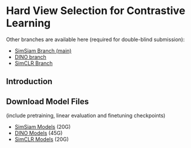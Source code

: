 # Hard View Selection for Contrastive Learning

Other branches are available here (required for double-blind submission):
- [SimSiam Branch (main)](https://anonymous.4open.science/r/hard-view-selection/)
- [DINO branch](https://anonymous.4open.science/r/hard-view-selection-dino/)
- [SimCLR Branch](https://anonymous.4open.science/r/hard-view-selection-simclr/)

## Introduction

## Download Model Files
(include pretraining, linear evaluation and finetuning checkpoints)
- [SimSiam Models](https://shorturl.at/rxCKO) (20G)
- [DINO Models](https://shorturl.at/ceA38) (45G)
- [SimCLR Models](https://shorturl.at/dBDV7) (20G)
